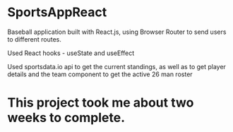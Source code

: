 # SportsAppReact

Baseball application built with React.js, using Browser Router to send users to different routes.

Used React hooks - useState and useEffect

Used sportsdata.io api to get the current standings, as well as to get player details and the team component to get the active 26 man roster

# This project took me about two weeks to complete.

 
